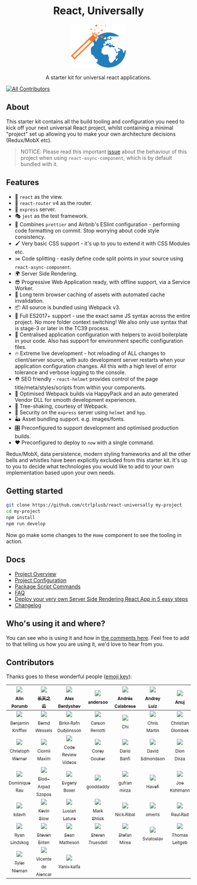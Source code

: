 <p align='center'>
  <h1 align='center'>React, Universally</h1>
  <p align='center'><img width='150' src='https://raw.githubusercontent.com/ctrlplusb/assets/master/logos/react-universally.png' /></p>
  <p align='center'>A starter kit for universal react applications.</p>
</p>

[![All Contributors](https://img.shields.io/badge/all_contributors-45-orange.svg?style=flat-square)](#contributors)

## About

This starter kit contains all the build tooling and configuration you need to kick off your next universal React project, whilst containing a minimal "project" set up allowing you to make your own architecture decisions (Redux/MobX etc).

> NOTICE: Please read this important [issue](https://github.com/ctrlplusb/react-universally/issues/409) about the behaviour of this project when using `react-async-component`, which is by default bundled with it.

## Features

  - 👀 `react` as the view.
  - 🔀 `react-router` v4 as the router.
  - 🚄 `express` server.
  - 🎭 `jest` as the test framework.
  - 💄 Combines `prettier` and Airbnb's ESlint configuration - performing code formatting on commit. Stop worrying about code style consistency.
  - 🖌 Very basic CSS support - it's up to you to extend it with CSS Modules etc.
  - ✂️ Code splitting - easily define code split points in your source using `react-async-component`.
  - 🌍 Server Side Rendering.
  - 😎 Progressive Web Application ready, with offline support, via a Service Worker.
  - 🐘 Long term browser caching of assets with automated cache invalidation.
  - 📦 All source is bundled using Webpack v3.
  - 🚀 Full ES2017+ support - use the exact same JS syntax across the entire project. No more folder context switching! We also only use syntax that is stage-3 or later in the TC39 process.
  - 🔧 Centralised application configuration with helpers to avoid boilerplate in your code. Also has support for environment specific configuration files.
  - 🔥 Extreme live development - hot reloading of ALL changes to client/server source, with auto development server restarts when your application configuration changes.  All this with a high level of error tolerance and verbose logging to the console.
  - ⛑ SEO friendly - `react-helmet` provides control of the page title/meta/styles/scripts from within your components.
  - 🤖 Optimised Webpack builds via HappyPack and an auto generated Vendor DLL for smooth development experiences.
  - 🍃 Tree-shaking, courtesy of Webpack.
  - 👮 Security on the `express` server using `helmet` and `hpp`.
  - 🏜 Asset bundling support. e.g. images/fonts.
  - 🎛 Preconfigured to support development and optimised production builds.
  - ❤️ Preconfigured to deploy to `now` with a single command.

Redux/MobX, data persistence, modern styling frameworks and all the other bells and whistles have been explicitly excluded from this starter kit.  It's up to you to decide what technologies you would like to add to your own implementation based upon your own needs.

## Getting started

```bash
git clone https://github.com/ctrlplusb/react-universally my-project
cd my-project
npm install
npm run develop
```

Now go make some changes to the `Home` component to see the tooling in action.

## Docs

 - [Project Overview](/docs/PROJECT_OVERVIEW.md)
 - [Project Configuration](/docs/PROJECT_CONFIG.md)
 - [Package Script Commands](/docs/PKG_SCRIPTS.md)
 - [FAQ](/docs/FAQ.md)
 - [Deploy your very own Server Side Rendering React App in 5 easy steps](/docs/DEPLOY_TO_NOW.md)
 - [Changelog](/CHANGELOG.md)

## Who's using it and where?

You can see who is using it and how in [the comments here](https://github.com/ctrlplusb/react-universally/issues/437). Feel free to add to that telling us how you are using it, we'd love to hear from you.

## Contributors

Thanks goes to these wonderful people ([emoji key](https://github.com/kentcdodds/all-contributors#emoji-key)):

<!-- ALL-CONTRIBUTORS-LIST:START - Do not remove or modify this section -->
| [<img src="https://avatars3.githubusercontent.com/u/3148205?v=3" width="100px;"/><br /><sub>Alin Porumb</sub>](https://github.com/alinporumb)<br /> | [<img src="https://avatars2.githubusercontent.com/u/105919?v=4" width="100px;"/><br /><sub>长天之云</sub>](http://ambar.li)<br /> | [<img src="https://avatars0.githubusercontent.com/u/1468790?v=4" width="100px;"/><br /><sub>Alex Berdyshev</sub>](https://github.com/berdof)<br /> | [<img src="https://avatars3.githubusercontent.com/u/27766592?v=4" width="100px;"/><br /><sub>andersoo</sub>](https://github.com/andersoo)<br /> | [<img src="https://avatars3.githubusercontent.com/u/243161?v=3" width="100px;"/><br /><sub>Andrés Calabrese</sub>](https://github.com/aoc)<br /> | [<img src="https://avatars3.githubusercontent.com/u/1965897?v=3" width="100px;"/><br /><sub>Andrey Luiz</sub>](https://andreyluiz.github.io/)<br /> | [<img src="https://avatars2.githubusercontent.com/u/9633371?v=4" width="100px;"/><br /><sub>Anuj</sub>](http://shuffle.do)<br /> |
| :---: | :---: | :---: | :---: | :---: | :---: | :---: |
| [<img src="https://avatars0.githubusercontent.com/u/4349324?v=3" width="100px;"/><br /><sub>Benjamin Kniffler</sub>](https://github.com/bkniffler)<br /> | [<img src="https://avatars2.githubusercontent.com/u/1776695?v=4" width="100px;"/><br /><sub>Bernd Wessels</sub>](https://github.com/BerndWessels)<br /> | [<img src="https://avatars0.githubusercontent.com/u/180773?v=3" width="100px;"/><br /><sub>Birkir Rafn Guðjónsson</sub>](https://medium.com/@birkir.gudjonsson)<br /> | [<img src="https://avatars0.githubusercontent.com/u/2063102?v=3" width="100px;"/><br /><sub>Carson Perrotti</sub>](http://carsonperrotti.com)<br /> | [<img src="https://avatars2.githubusercontent.com/u/8458838?v=4" width="100px;"/><br /><sub>Chi</sub>](https://consiiii.me)<br /> | [<img src="https://avatars3.githubusercontent.com/u/364786?v=4" width="100px;"/><br /><sub>Chris Martin</sub>](https://github.com/trbngr)<br /> | [<img src="https://avatars1.githubusercontent.com/u/13365531?v=3" width="100px;"/><br /><sub>Christian Glombek</sub>](https://github.com/LorbusChris)<br /> |
| [<img src="https://avatars3.githubusercontent.com/u/603683?v=3" width="100px;"/><br /><sub>Christoph Werner</sub>](https://twitter.com/code_punkt)<br /> | [<img src="https://avatars2.githubusercontent.com/u/3210598?v=4" width="100px;"/><br /><sub>Ciornii Maxim</sub>](https://github.com/maximblack)<br /> | [<img src="https://avatars2.githubusercontent.com/u/12968163?v=4" width="100px;"/><br /><sub>Code Review Videos</sub>](https://codereviewvideos.com/)<br /> | [<img src="https://avatars1.githubusercontent.com/u/649879?v=4" width="100px;"/><br /><sub>Corey Gouker</sub>](https://coreygo.com)<br /> | [<img src="https://avatars3.githubusercontent.com/u/4538567?v=4" width="100px;"/><br /><sub>Dario Banfi</sub>](http://dariobanfi.github.io)<br /> | [<img src="https://avatars0.githubusercontent.com/u/1399894?v=3" width="100px;"/><br /><sub>David Edmondson</sub>](https://github.com/threehams)<br /> | [<img src="https://avatars0.githubusercontent.com/u/10954870?v=3" width="100px;"/><br /><sub>Dion Dirza</sub>](https://github.com/diondirza)<br /> |
| [<img src="https://avatars3.githubusercontent.com/u/1834664?v=4" width="100px;"/><br /><sub>Dominique Rau</sub>](https://github.com/DomiR)<br /> | [<img src="https://avatars1.githubusercontent.com/u/4669986?v=4" width="100px;"/><br /><sub>Elod-Arpad Szopos</sub>](https://github.com/elodszopos)<br /> | [<img src="https://avatars0.githubusercontent.com/u/254095?v=3" width="100px;"/><br /><sub>Evgeny Boxer</sub>](https://github.com/evgenyboxer)<br /> | [<img src="https://avatars2.githubusercontent.com/u/14076373?v=4" width="100px;"/><br /><sub>gooddaddy</sub>](https://github.com/gooddaddy)<br /> | [<img src="https://avatars0.githubusercontent.com/u/17959487?v=4" width="100px;"/><br /><sub>gufran mirza</sub>](http://gufranmirza.com)<br /> | [<img src="https://avatars1.githubusercontent.com/u/54462?v=4" width="100px;"/><br /><sub>HaveF</sub>](https://github.com/HaveF)<br /> | [<img src="https://avatars2.githubusercontent.com/u/191304?v=3" width="100px;"/><br /><sub>Joe Kohlmann</sub>](http://kohlmannj.com)<br /> |
| [<img src="https://avatars0.githubusercontent.com/u/1781281?v=4" width="100px;"/><br /><sub>kdavh</sub>](https://github.com/kdavh)<br /> | [<img src="https://avatars3.githubusercontent.com/u/11768029?v=4" width="100px;"/><br /><sub>Kevin Siow</sub>](http://www.passerelle.co)<br /> | [<img src="https://avatars2.githubusercontent.com/u/24992?v=3" width="100px;"/><br /><sub>Lucian Lature</sub>](https://www.linkedin.com/in/lucianlature/)<br /> | [<img src="https://avatars1.githubusercontent.com/u/1624703?v=3" width="100px;"/><br /><sub>Mark Shlick</sub>](https://github.com/markshlick)<br /> | [<img src="https://avatars3.githubusercontent.com/u/1078554?v=4" width="100px;"/><br /><sub>Nick Ribal</sub>](http://stackoverflow.com/story/elektronik)<br /> | [<img src="https://avatars2.githubusercontent.com/u/4996164?v=4" width="100px;"/><br /><sub>omerts</sub>](https://github.com/omerts)<br /> | [<img src="https://avatars0.githubusercontent.com/u/213146?v=4" width="100px;"/><br /><sub>Paul Rad</sub>](https://www.paulrad.com)<br /> |
| [<img src="https://avatars1.githubusercontent.com/u/7436773?v=3" width="100px;"/><br /><sub>Ryan Lindskog</sub>](https://www.RyanLindskog.com/)<br /> | [<img src="https://avatars1.githubusercontent.com/u/977713?v=3" width="100px;"/><br /><sub>Steven Enten</sub>](http://enten.fr)<br /> | [<img src="https://avatars1.githubusercontent.com/u/12164768?v=3" width="100px;"/><br /><sub>Sean Matheson</sub>](http://www.ctrlplusb.com)<br /> | [<img src="https://avatars0.githubusercontent.com/u/6218853?v=3" width="100px;"/><br /><sub>Steven Truesdell</sub>](https://steventruesdell.com)<br /> | [<img src="https://avatars1.githubusercontent.com/u/544097?v=4" width="100px;"/><br /><sub>Stefan Mirea</sub>](https://sageproject.com)<br /> | [<img src="https://avatars2.githubusercontent.com/u/2536916?v=4" width="100px;"/><br /><sub>Sviatoslav</sub>](https://github.com/SleepWalker)<br /> | [<img src="https://avatars0.githubusercontent.com/u/10552487?v=3" width="100px;"/><br /><sub>Thomas Leitgeb</sub>](https://twitter.com/_datoml)<br /> |
| [<img src="https://avatars0.githubusercontent.com/u/595711?v=3" width="100px;"/><br /><sub>Tyler Nieman</sub>](http://tsnieman.net/)<br /> | [<img src="https://avatars2.githubusercontent.com/u/1762868?v=4" width="100px;"/><br /><sub>Vicente de Alencar</sub>](https://github.com/vicentedealencar)<br /> | [<img src="https://avatars3.githubusercontent.com/u/3311717?v=4" width="100px;"/><br /><sub>Yaniv kalfa</sub>](https://github.com/yanivkalfa)<br /> |
<!-- ALL-CONTRIBUTORS-LIST:END -->
